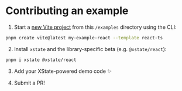 # Contributing an example

1. Start a [new Vite project](https://vitejs.dev/guide/#scaffolding-your-first-vite-project) from this `/examples` directory using the CLI:

```bash
pnpm create vite@latest my-example-react --template react-ts
```

2. Install `xstate` and the library-specific beta (e.g. `@xstate/react`):

```bash
pnpm i xstate @xstate/react
```

3. Add your XState-powered demo code ✨

4. Submit a PR!
